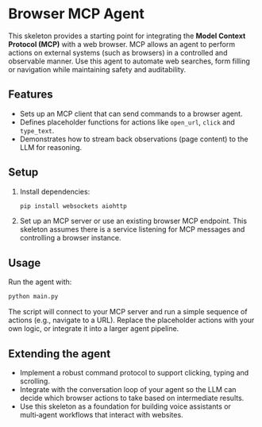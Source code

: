 # Browser MCP Agent

This skeleton provides a starting point for integrating the **Model Context
Protocol (MCP)** with a web browser.  MCP allows an agent to perform
actions on external systems (such as browsers) in a controlled and
observable manner.  Use this agent to automate web searches, form filling
or navigation while maintaining safety and auditability.

## Features

- Sets up an MCP client that can send commands to a browser agent.
- Defines placeholder functions for actions like `open_url`, `click`
  and `type_text`.
- Demonstrates how to stream back observations (page content) to the
  LLM for reasoning.

## Setup

1. Install dependencies:

   ```bash
   pip install websockets aiohttp
   ```

2. Set up an MCP server or use an existing browser MCP endpoint.  This
   skeleton assumes there is a service listening for MCP messages and
   controlling a browser instance.

## Usage

Run the agent with:

```bash
python main.py
```

The script will connect to your MCP server and run a simple sequence of
actions (e.g., navigate to a URL).  Replace the placeholder actions with
your own logic, or integrate it into a larger agent pipeline.

## Extending the agent

- Implement a robust command protocol to support clicking, typing and
  scrolling.
- Integrate with the conversation loop of your agent so the LLM can
  decide which browser actions to take based on intermediate results.
- Use this skeleton as a foundation for building voice assistants or
  multi‑agent workflows that interact with websites.
